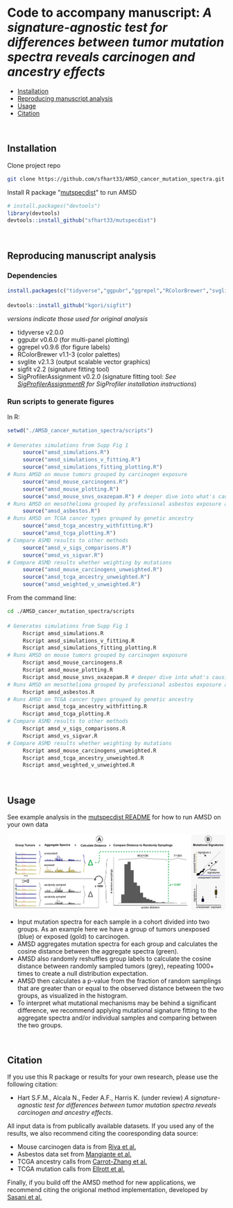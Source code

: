 # Code to accompany manuscript: *A signature-agnostic test for differences between tumor mutation spectra reveals carcinogen and ancestry effects*

- [Installation](#installation)
- [Reproducing manuscript analysis](#reproducing-manuscript-analysis)
- [Usage](#usage)
- [Citation](#citation)

<br/>

## Installation

Clone project repo

```sh
git clone https://github.com/sfhart33/AMSD_cancer_mutation_spectra.git
```

Install R package "[mutspecdist](https://github.com/sfhart33/mutspecdist)" to run AMSD

```r
# install.packages("devtools")
library(devtools)
devtools::install_github("sfhart33/mutspecdist")
```

<br/>

## Reproducing manuscript analysis

### Dependencies



```r
install.packages(c("tidyverse","ggpubr","ggrepel","RColorBrewer","svglite"))

devtools::install_github("kgori/sigfit")
```

*versions indicate those used for original analysis*
- tidyverse               v2.0.0
- ggpubr                  v0.6.0   (for multi-panel plotting)
- ggrepel                 v0.9.6   (for figure labels)
- RColorBrewer            v1.1-3   (color palettes)
- svglite                 v2.1.3   (output scalable vector graphics)
- sigfit                  v2.2     (signature fitting tool)
- SigProfilerAssignment   v0.2.0   (signature fitting tool: *See [SigProfilerAssignmentR](https://github.com/AlexandrovLab/SigProfilerAssignmentR) for SigProfiler installation instructions*)

### Run scripts to generate figures

In R:
```r
setwd("./AMSD_cancer_mutation_spectra/scripts")

# Generates simulations from Supp Fig 1
     source("amsd_simulations.R")   
     source("amsd_simulations_v_fitting.R")   
     source("amsd_simulations_fitting_plotting.R")   
# Runs AMSD on mouse tumors grouped by carcinogen exposure
     source("amsd_mouse_carcinogens.R")   
     source("amsd_mouse_plotting.R")
     source("amsd_mouse_snvs_oxazepam.R") # deeper dive into what's causing oxazepam difference (requires additional Bioconductor packages)
# Runs AMSD on mesothelioma grouped by professional asbestos exposure and plots results
     source("amsd_asbestos.R")  
# Runs AMSD on TCGA cancer types grouped by genetic ancestry
     source("amsd_tcga_ancestry_withfitting.R")        
     source("amsd_tcga_plotting.R")
# Compare ASMD results to other methods
     source("amsd_v_sigs_comparisons.R")
     source("amsd_vs_sigvar.R")
# Compare ASMD results whether weighting by mutations
     source("amsd_mouse_carcinogens_unweighted.R")
     source("amsd_tcga_ancestry_unweighted.R")
     source("amsd_weighted_v_unweighted.R")
```

From the command line:
```sh
cd ./AMSD_cancer_mutation_spectra/scripts

# Generates simulations from Supp Fig 1
     Rscript amsd_simulations.R
     Rscript amsd_simulations_v_fitting.R 
     Rscript amsd_simulations_fitting_plotting.R
# Runs AMSD on mouse tumors grouped by carcinogen exposure
     Rscript amsd_mouse_carcinogens.R   
     Rscript amsd_mouse_plotting.R
     Rscript amsd_mouse_snvs_oxazepam.R # deeper dive into what's causing oxazepam difference (requires additional Bioconductor packages)
# Runs AMSD on mesothelioma grouped by professional asbestos exposure and plots results
     Rscript amsd_asbestos.R
# Runs AMSD on TCGA cancer types grouped by genetic ancestry
     Rscript amsd_tcga_ancestry_withfitting.R      
     Rscript amsd_tcga_plotting.R
# Compare ASMD results to other methods
     Rscript amsd_v_sigs_comparisons.R
     Rscript amsd_vs_sigvar.R
# Compare ASMD results whether weighting by mutations
     Rscript amsd_mouse_carcinogens_unweighted.R
     Rscript amsd_tcga_ancestry_unweighted.R
     Rscript amsd_weighted_v_unweighted.R
```


<br/>

## Usage

See example analysis in the [mutspecdist README](https://github.com/sfhart33/mutspecdist) for how to run AMSD on your own data

![AMSD method](outputs/figures_versions/Figure1_2025-04-29.png)

- Input mutation spectra for each sample in a cohort divided into two groups. As an example here we have a group of tumors unexposed (blue) or exposed (gold) to carcinogen.
- AMSD aggregates mutation spectra for each group and calculates the cosine distance between the aggregate spectra (green).
- AMSD also randomly reshuffles group labels to calculate the cosine distance between randomly sampled tumors (grey), repeating 1000+ times to create a null distribution expectation.
- AMSD then calculates a p-value from the fraction of random samplings that are greater than or equal to the observed distance between the two groups, as visualized in the histogram.
- To interpret what mutational mechanisms may be behind a significant difference, we recommend applying mutational signature fitting to the aggregate spectra and/or individual samples and comparing between the two groups.

<br/>

## Citation

If you use this R package or results for your own research, please use the following citation:

- Hart S.F.M., Alcala N., Feder A.F., Harris K. (under review) *A signature-agnostic test for differences between tumor mutation spectra reveals carcinogen and ancestry effects*.

All input data is from publically available datasets. If you used any of the results, we also recommend citing the cooresponding data source:

- Mouse carcinogen data is from [Riva et al.](https://www.nature.com/articles/s41588-020-0692-4)
- Asbestos data set from [Mangiante et al.](https://www.nature.com/articles/s41588-023-01321-1)
- TCGA ancestry calls from [Carrot-Zhang et al.](https://www.sciencedirect.com/science/article/pii/S1535610820302117?via%3Dihub)
- TCGA mutation calls from [Ellrott et al.](https://www.sciencedirect.com/science/article/pii/S2405471218300966?via%3Dihub)

Finally, if you build off the AMSD method for new applications, we recommend citing the origional method implementation, developed by [Sasani et al.](https://elifesciences.org/articles/89096)

